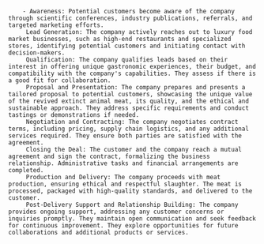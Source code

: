         - Awareness: Potential customers become aware of the company through scientific conferences, industry publications, referrals, and targeted marketing efforts.
         Lead Generation: The company actively reaches out to luxury food market businesses, such as high-end restaurants and specialized stores, identifying potential customers and initiating contact with decision-makers.
         Qualification: The company qualifies leads based on their interest in offering unique gastronomic experiences, their budget, and compatibility with the company's capabilities. They assess if there is a good fit for collaboration.
         Proposal and Presentation: The company prepares and presents a tailored proposal to potential customers, showcasing the unique value of the revived extinct animal meat, its quality, and the ethical and sustainable approach. They address specific requirements and conduct tastings or demonstrations if needed.
         Negotiation and Contracting: The company negotiates contract terms, including pricing, supply chain logistics, and any additional services required. They ensure both parties are satisfied with the agreement.
         Closing the Deal: The customer and the company reach a mutual agreement and sign the contract, formalizing the business relationship. Administrative tasks and financial arrangements are completed.
         Production and Delivery: The company proceeds with meat production, ensuring ethical and respectful slaughter. The meat is processed, packaged with high-quality standards, and delivered to the customer.
         Post-Delivery Support and Relationship Building: The company provides ongoing support, addressing any customer concerns or inquiries promptly. They maintain open communication and seek feedback for continuous improvement. They explore opportunities for future collaborations and additional products or services.


